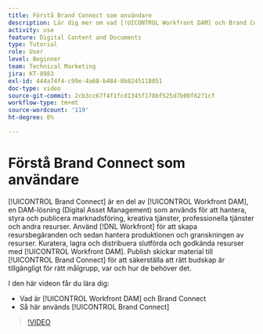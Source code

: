 ```yaml
---
title: Förstå Brand Connect som användare
description: Lär dig mer om vad [!UICONTROL Workfront DAM] och Brand Connect är och hur de används.
activity: use
feature: Digital Content and Documents
type: Tutorial
role: User
level: Beginner
team: Technical Marketing
jira: KT-8983
exl-id: 444a74f4-c99e-4a68-b484-8b0245118051
doc-type: video
source-git-commit: 2cb3cc67f4f1fcd1345f178bf525d7b00f6271cf
workflow-type: tm+mt
source-wordcount: '119'
ht-degree: 0%

---
```


# Förstå Brand Connect som användare

[!UICONTROL Brand Connect] är en del av [!UICONTROL Workfront DAM], en DAM-lösning (Digital Asset Management) som används för att hantera, styra och publicera marknadsföring, kreativa tjänster, professionella tjänster och andra resurser. Använd [!DNL Workfront] för att skapa resursbegäranden och sedan hantera produktionen och granskningen av resurser. Kuratera, lagra och distribuera slutförda och godkända resurser med [!UICONTROL Workfront DAM]. Publish skickar material till [!UICONTROL Brand Connect] för att säkerställa att rätt budskap är tillgängligt för rätt målgrupp, var och hur de behöver det.

I den här videon får du lära dig:

* Vad är [!UICONTROL Workfront DAM] och Brand Connect
* Så här används [!UICONTROL Brand Connect]

>[!VIDEO](https://video.tv.adobe.com/v/335245/?quality=12&learn=on)
